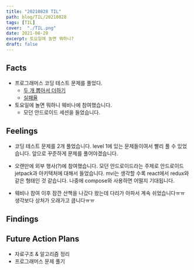```yaml
---
title: "20210828 TIL"
path: blog/TIL/20210828
tags: [TIL]
cover:  "./TIL.png"
date: 2021-08-28
excerpt: 토요일에 놀면 뭐하니?
draft: false
---
```


## Facts

* 프로그래머스 코딩 테스트 문제를 풀었다.
    * [두 개 뽑아서 더하기](https://programmers.co.kr/learn/courses/30/lessons/68644?language=kotlin)
    * [실패율](https://programmers.co.kr/learn/courses/30/lessons/42889)
* 토요일에 놀면 뭐하니 웨비나에 참여했습니다. 
    * 모던 안드로이드 세션을 들었습니다. 


## Feelings

* 코딩 테스트 문제를 2개 풀었습니다. level 1에 있는 문제들이여서 빨리 풀 수 있었습니다. 앞으로 꾸준하게 문제를 풀어야겠습니다.
* 오랜만에 외부 행사(?)에 참여했습니다. 모던 안드로이드라는 주제로 안드로이드 jetpack과 아키텍처에 대해서 들었습니다. mvi는 생각할 수록 react에서 redux와 같은 형태인 것 같습니다. 나중에 compose와 사용하면 어떨지 기대됩니다.

* 웨비나 참여 이후 잠깐 산책을 나갔다 왔는데 다리가 아파서 계속 쉬었습니다ㅠㅠ 생각보다 상처가 오래가고 큽니다ㅠㅠ

## Findings


## Future Action Plans

* 자료구조 & 알고리즘 정리 
* 프로그래머스 문제 풀기 



